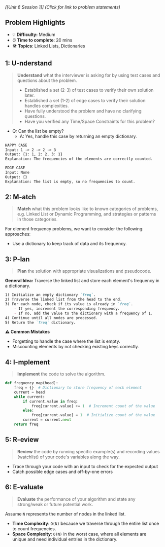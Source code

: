 *[[Unit 6 Session 1]] (Click for link to problem statements)*

## Problem Highlights

* 💡 **Difficulty:** Medium
* ⏰ **Time to complete**: 20 mins
* 🛠️ **Topics**: Linked Lists, Dictionaries
    
## 1: U-nderstand
 
> **Understand** what the interviewer is asking for by using test cases and questions about the problem.
> - Established a set (2-3) of test cases to verify their own solution later.
> - Established a set (1-2) of edge cases to verify their solution handles complexities.
> - Have fully understood the problem and have no clarifying questions.
> - Have you verified any Time/Space Constraints for this problem?

- Q: Can the list be empty?
    - A: Yes, handle this case by returning an empty dictionary.

```markdown
HAPPY CASE
Input: 1 -> 2 -> 2 -> 3
Output: {1: 1, 2: 2, 3: 1}
Explanation: The frequencies of the elements are correctly counted.

EDGE CASE
Input: None
Output: {}
Explanation: The list is empty, so no frequencies to count.
```   

## 2: M-atch

> **Match** what this problem looks like to known categories of problems, e.g. Linked List or Dynamic Programming, and strategies or patterns in those categories.

For element frequency problems, we want to consider the following approaches:

- Use a dictionary to keep track of data and its frequency.

## 3: P-lan

> **Plan** the solution with appropriate visualizations and pseudocode.

**General Idea:** Traverse the linked list and store each element's frequency in a dictionary.

```markdown
1) Initialize an empty dictionary `freq`.
2) Traverse the linked list from the head to the end.
3) For each node, check if its value is already in `freq`.
    - If yes, increment the corresponding frequency.
    - If no, add the value to the dictionary with a frequency of 1.
4) Continue until all nodes are processed.
5) Return the `freq` dictionary.
```

**⚠️ Common Mistakes**

- Forgetting to handle the case where the list is empty.
- Miscounting elements by not checking existing keys correctly.

## 4: I-mplement

> **Implement** the code to solve the algorithm.

```python
def frequency_map(head):
    freq = {}  # Dictionary to store frequency of each element
    current = head
    while current:
        if current.value in freq:
            freq[current.value] += 1  # Increment count of the value
        else:
            freq[current.value] = 1  # Initialize count of the value
        current = current.next
    return freq
```

## 5: R-eview

> **Review** the code by running specific example(s) and recording values (watchlist) of your code's variables along the way.

- Trace through your code with an input to check for the expected output
- Catch possible edge cases and off-by-one errors

## 6: E-valuate

> **Evaluate** the performance of your algorithm and state any strong/weak or future potential work.

Assume `N` represents the number of nodes in the linked list.

* **Time Complexity**: `O(N)` because we traverse through the entire list once to count frequencies.
* **Space Complexity**: `O(N)` in the worst case, where all elements are unique and need individual entries in the dictionary.
